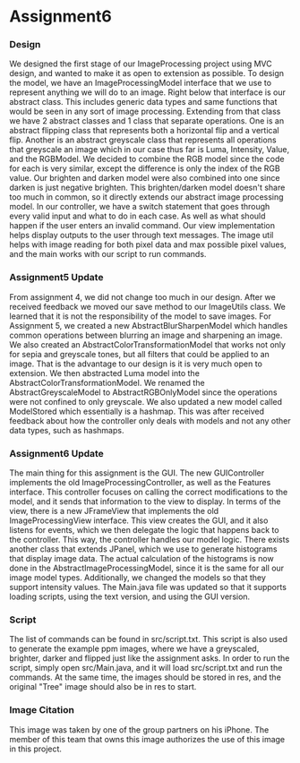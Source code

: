 # Assignment6

### Design
We designed the first stage of our ImageProcessing project
using MVC design, and wanted to make it as open to extension as possible.
To design the model, we have an ImageProcessingModel interface that we use
to represent anything we will do to an image. Right below that interface is our abstract class.
This includes generic data types and same functions that would be seen in any sort of image processing.
Extending from that class we have 2 abstract classes and 1 class that separate operations. One is an abstract flipping class
that represents both a horizontal flip and a vertical flip. Another is an abstract
greyscale class that represents all operations that greyscale an image
which in our case thus far is Luma, Intensity, Value, and the RGBModel. 
We decided to combine the RGB model since the code for each is very similar, except the difference is only the index of the RGB value.
Our brighten and darken model were also combined into one since darken is just negative brighten.
This brighten/darken model doesn't share too much in common, so it directly extends our abstract image processing model.
In our controller, we have a switch statement
that goes through every valid input and what to do in each case. As well as what should
happen if the user enters an invalid command.
Our view implementation helps display outputs to the user through text messages.
The image util helps with image reading for both pixel data and max possible pixel values, and the main works with our script to run commands.

### Assignment5 Update
From assignment 4, we did not change too much in our design. After we received feedback we moved our save method to our
ImageUtils class. We learned that it is not the responsibility of the model to save images. For Assignment 5, we created
a new AbstractBlurSharpenModel which handles common operations between blurring an image and sharpening an image.
We also created an AbstractColorTransformationModel that works not only for sepia and greyscale tones, but all filters
that could be applied to an image. That is the advantage to our design is it is very much open to extension. 
We then abstracted Luma model into the AbstractColorTransformationModel. We renamed the AbstractGreyscaleModel to AbstractRGBOnlyModel since 
the operations were not confined to only greyscale.
We also updated a new model called ModelStored which essentially is a hashmap. 
This was after received feedback about how the controller only deals with models and not any other data types, such as hashmaps.

### Assignment6 Update
The main thing for this assignment is the GUI. The new GUIController implements the old ImageProcessingController,
as well as the Features interface. This controller focuses on calling the correct modifications to the model,
and it sends that information to the view to display. In terms of the view, there is a new JFrameView that 
implements the old ImageProcessingView interface. This view creates the GUI, and it also listens for events, which
we then delegate the logic that happens back to the controller. This way, the controller handles our model logic.
There exists another class that extends JPanel, which we use to generate histograms that display image data.
The actual calculation of the histograms is now done in the AbstractImageProcessingModel, since it is the same for all our image model types.
Additionally, we changed the models so that they support intensity values.
The Main.java file was updated so that it supports loading scripts, using the text version, and using the GUI version.

### Script
The list of commands can be found in src/script.txt. 
This script is also used to generate the example ppm images,
where we have a greyscaled, brighter, darker and flipped just like the assignment asks.
In order to run the script, simply open src/Main.java, 
and it will load src/script.txt and run the commands.
At the same time, the images should be stored in res, and
the original "Tree" image should also be in res to start.

### Image Citation
This image was taken by one of the group partners on his iPhone.
The member of this team that owns this image authorizes the use of this image in this project.